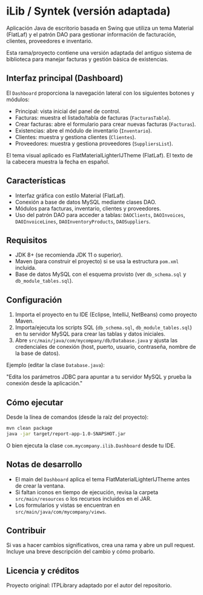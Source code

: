 # iLib / Syntek (versión adaptada)

Aplicación Java de escritorio basada en Swing que utiliza un tema Material (FlatLaf) y el patrón DAO para gestionar información de facturación, clientes, proveedores e inventario.

Esta rama/proyecto contiene una versión adaptada del antiguo sistema de biblioteca para manejar facturas y gestión básica de existencias.

## Interfaz principal (Dashboard)
El `Dashboard` proporciona la navegación lateral con los siguientes botones y módulos:

- Principal: vista inicial del panel de control.
- Facturas: muestra el listado/tabla de facturas (`FacturasTable`).
- Crear facturas: abre el formulario para crear nuevas facturas (`Facturas`).
- Existencias: abre el módulo de inventario (`Inventario`).
- Clientes: muestra y gestiona clientes (`Clientes`).
- Proveedores: muestra y gestiona proveedores (`SuppliersList`).

El tema visual aplicado es FlatMaterialLighterIJTheme (FlatLaf). El texto de la cabecera muestra la fecha en español.

## Características

- Interfaz gráfica con estilo Material (FlatLaf).
- Conexión a base de datos MySQL mediante clases DAO.
- Módulos para facturas, inventario, clientes y proveedores.
- Uso del patrón DAO para acceder a tablas: `DAOClients`, `DAOInvoices`, `DAOInvoiceLines`, `DAOInventoryProducts`, `DAOSuppliers`.

## Requisitos

- JDK 8+ (se recomienda JDK 11 o superior).
- Maven (para construir el proyecto) si se usa la estructura `pom.xml` incluida.
- Base de datos MySQL con el esquema provisto (ver `db_schema.sql` y `db_module_tables.sql`).

## Configuración

1. Importa el proyecto en tu IDE (Eclipse, IntelliJ, NetBeans) como proyecto Maven.
2. Importa/ejecuta los scripts SQL (`db_schema.sql`, `db_module_tables.sql`) en tu servidor MySQL para crear las tablas y datos iniciales.
3. Abre `src/main/java/com/mycompany/db/Database.java` y ajusta las credenciales de conexión (host, puerto, usuario, contraseña, nombre de la base de datos).

Ejemplo (editar la clase `Database.java`):

"Edita los parámetros JDBC para apuntar a tu servidor MySQL y prueba la conexión desde la aplicación."

## Cómo ejecutar

Desde la línea de comandos (desde la raíz del proyecto):

```bash
mvn clean package
java -jar target/report-app-1.0-SNAPSHOT.jar
```

O bien ejecuta la clase `com.mycompany.ilib.Dashboard` desde tu IDE.

## Notas de desarrollo

- El main del `Dashboard` aplica el tema FlatMaterialLighterIJTheme antes de crear la ventana.
- Si faltan iconos en tiempo de ejecución, revisa la carpeta `src/main/resources` o los recursos incluidos en el JAR.
- Los formularios y vistas se encuentran en `src/main/java/com/mycompany/views`.

## Contribuir

Si vas a hacer cambios significativos, crea una rama y abre un pull request. Incluye una breve descripción del cambio y cómo probarlo.

## Licencia y créditos

Proyecto original: ITPLibrary adaptado por el autor del repositorio.

